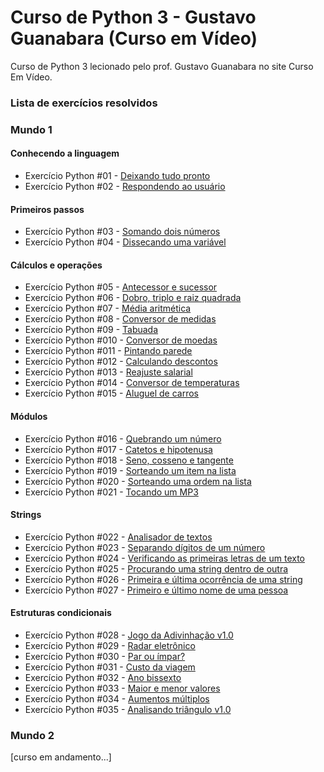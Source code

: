 # Curso de Python 3 - Gustavo Guanabara (Curso em Vídeo) #

Curso de Python 3 lecionado pelo prof. Gustavo Guanabara no site Curso Em Vídeo.


### Lista de exercícios resolvidos

### Mundo 1

#### Conhecendo a linguagem

- Exercício Python #01 - [Deixando tudo pronto](https://github.com/alnsanches/python3-gustavo-guanabara-cursoemvideo/blob/main/Mundo%2001/Anota%C3%A7%C3%B5es%20das%20Aulas%20e%20Desafios/Aula%2004/desafio001.py)
- Exercício Python #02 - [Respondendo ao usuário](https://github.com/alnsanches/python3-gustavo-guanabara-cursoemvideo/blob/main/Mundo%2001/Anota%C3%A7%C3%B5es%20das%20Aulas%20e%20Desafios/Aula%2004/desafio002.py)

#### Primeiros passos

- Exercício Python #03 - [Somando dois números](https://github.com/alnsanches/python3-gustavo-guanabara-cursoemvideo/blob/main/Mundo%2001/Anota%C3%A7%C3%B5es%20das%20Aulas%20e%20Desafios/Aula%2004/desafio003.py)
- Exercício Python #04 - [Dissecando uma variável](https://github.com/alnsanches/python3-gustavo-guanabara-cursoemvideo/blob/main/Mundo%2001/Anota%C3%A7%C3%B5es%20das%20Aulas%20e%20Desafios/Aula%2006/desafio004.py)

#### Cálculos e operações

- Exercício Python #05 - [Antecessor e sucessor](https://github.com/alnsanches/python3-gustavo-guanabara-cursoemvideo/blob/main/Mundo%2001/Anota%C3%A7%C3%B5es%20das%20Aulas%20e%20Desafios/Aula%2007/desafio005.py)
- Exercício Python #06 - [Dobro, triplo e raiz quadrada](https://github.com/alnsanches/python3-gustavo-guanabara-cursoemvideo/blob/main/Mundo%2001/Anota%C3%A7%C3%B5es%20das%20Aulas%20e%20Desafios/Aula%2007/desafio006.py)
- Exercício Python #07 - [Média aritmética](https://github.com/alnsanches/python3-gustavo-guanabara-cursoemvideo/blob/main/Mundo%2001/Anota%C3%A7%C3%B5es%20das%20Aulas%20e%20Desafios/Aula%2007/desafio007.py)
- Exercício Python #08 - [Conversor de medidas](https://github.com/alnsanches/python3-gustavo-guanabara-cursoemvideo/blob/main/Mundo%2001/Anota%C3%A7%C3%B5es%20das%20Aulas%20e%20Desafios/Aula%2007/desafio008.py)
- Exercício Python #09 - [Tabuada](https://github.com/alnsanches/python3-gustavo-guanabara-cursoemvideo/blob/main/Mundo%2001/Anota%C3%A7%C3%B5es%20das%20Aulas%20e%20Desafios/Aula%2007/desafio009.py)
- Exercício Python #010 - [Conversor de moedas](https://github.com/alnsanches/python3-gustavo-guanabara-cursoemvideo/blob/main/Mundo%2001/Anota%C3%A7%C3%B5es%20das%20Aulas%20e%20Desafios/Aula%2007/desafio010.py)
- Exercício Python #011 - [Pintando parede](https://github.com/alnsanches/python3-gustavo-guanabara-cursoemvideo/blob/main/Mundo%2001/Anota%C3%A7%C3%B5es%20das%20Aulas%20e%20Desafios/Aula%2007/desafio011.py)
- Exercício Python #012 - [Calculando descontos](https://github.com/alnsanches/python3-gustavo-guanabara-cursoemvideo/blob/main/Mundo%2001/Anota%C3%A7%C3%B5es%20das%20Aulas%20e%20Desafios/Aula%2007/desafio012.py)
- Exercício Python #013 - [Reajuste salarial](https://github.com/alnsanches/python3-gustavo-guanabara-cursoemvideo/blob/main/Mundo%2001/Anota%C3%A7%C3%B5es%20das%20Aulas%20e%20Desafios/Aula%2007/desafio013.py)
- Exercício Python #014 - [Conversor de temperaturas](https://github.com/alnsanches/python3-gustavo-guanabara-cursoemvideo/blob/main/Mundo%2001/Anota%C3%A7%C3%B5es%20das%20Aulas%20e%20Desafios/Aula%2007/desafio014.py)
- Exercício Python #015 - [Aluguel de carros](https://github.com/alnsanches/python3-gustavo-guanabara-cursoemvideo/blob/main/Mundo%2001/Anota%C3%A7%C3%B5es%20das%20Aulas%20e%20Desafios/Aula%2007/desafio015.py)

#### Módulos

- Exercício Python #016 - [Quebrando um número](https://github.com/alnsanches/python3-gustavo-guanabara-cursoemvideo/blob/main/Mundo%2001/Anota%C3%A7%C3%B5es%20das%20Aulas%20e%20Desafios/Aula%2008/desafio016.py)
- Exercício Python #017 - [Catetos e hipotenusa](https://github.com/alnsanches/python3-gustavo-guanabara-cursoemvideo/blob/main/Mundo%2001/Anota%C3%A7%C3%B5es%20das%20Aulas%20e%20Desafios/Aula%2008/desafio017.py)
- Exercício Python #018 - [Seno, cosseno e tangente](https://github.com/alnsanches/python3-gustavo-guanabara-cursoemvideo/blob/main/Mundo%2001/Anota%C3%A7%C3%B5es%20das%20Aulas%20e%20Desafios/Aula%2008/desafio018.py)
- Exercício Python #019 - [Sorteando um item na lista](https://github.com/alnsanches/python3-gustavo-guanabara-cursoemvideo/blob/main/Mundo%2001/Anota%C3%A7%C3%B5es%20das%20Aulas%20e%20Desafios/Aula%2008/desafio019.py)
- Exercício Python #020 - [Sorteando uma ordem na lista](https://github.com/alnsanches/python3-gustavo-guanabara-cursoemvideo/blob/main/Mundo%2001/Anota%C3%A7%C3%B5es%20das%20Aulas%20e%20Desafios/Aula%2008/desafio020.py)
- Exercício Python #021 - [Tocando um MP3](https://github.com/alnsanches/python3-gustavo-guanabara-cursoemvideo/blob/main/Mundo%2001/Anota%C3%A7%C3%B5es%20das%20Aulas%20e%20Desafios/Aula%2008/desafio021.py)

#### Strings

- Exercício Python #022 - [Analisador de textos](https://github.com/alnsanches/python3-gustavo-guanabara-cursoemvideo/blob/main/Mundo%2001/Anota%C3%A7%C3%B5es%20das%20Aulas%20e%20Desafios/Aula%2009/desafio022.py)
- Exercício Python #023 - [Separando dígitos de um número](https://github.com/alnsanches/python3-gustavo-guanabara-cursoemvideo/blob/main/Mundo%2001/Anota%C3%A7%C3%B5es%20das%20Aulas%20e%20Desafios/Aula%2009/desafio023.py)
- Exercício Python #024 - [Verificando as primeiras letras de um texto](https://github.com/alnsanches/python3-gustavo-guanabara-cursoemvideo/blob/main/Mundo%2001/Anota%C3%A7%C3%B5es%20das%20Aulas%20e%20Desafios/Aula%2009/desafio024.py)
- Exercício Python #025 - [Procurando uma string dentro de outra](https://github.com/alnsanches/python3-gustavo-guanabara-cursoemvideo/blob/main/Mundo%2001/Anota%C3%A7%C3%B5es%20das%20Aulas%20e%20Desafios/Aula%2009/desafio025.py)
- Exercício Python #026 - [Primeira e última ocorrência de uma string](https://github.com/alnsanches/python3-gustavo-guanabara-cursoemvideo/blob/main/Mundo%2001/Anota%C3%A7%C3%B5es%20das%20Aulas%20e%20Desafios/Aula%2009/desafio026.py)
- Exercício Python #027 - [Primeiro e último nome de uma pessoa](https://github.com/alnsanches/python3-gustavo-guanabara-cursoemvideo/blob/main/Mundo%2001/Anota%C3%A7%C3%B5es%20das%20Aulas%20e%20Desafios/Aula%2009/desafio027.py)

#### Estruturas condicionais

- Exercício Python #028 - [Jogo da Adivinhação v1.0](https://github.com/alnsanches/python3-gustavo-guanabara-cursoemvideo/blob/main/Mundo%2001/Anota%C3%A7%C3%B5es%20das%20Aulas%20e%20Desafios/Aula%2010/desafio028.py)
- Exercício Python #029 - [Radar eletrônico](https://github.com/alnsanches/python3-gustavo-guanabara-cursoemvideo/blob/main/Mundo%2001/Anota%C3%A7%C3%B5es%20das%20Aulas%20e%20Desafios/Aula%2010/desafio029.py)
- Exercício Python #030 - [Par ou ímpar?](https://github.com/alnsanches/python3-gustavo-guanabara-cursoemvideo/blob/main/Mundo%2001/Anota%C3%A7%C3%B5es%20das%20Aulas%20e%20Desafios/Aula%2010/desafio030.py)
- Exercício Python #031 - [Custo da viagem](https://github.com/alnsanches/python3-gustavo-guanabara-cursoemvideo/blob/main/Mundo%2001/Anota%C3%A7%C3%B5es%20das%20Aulas%20e%20Desafios/Aula%2010/desafio031.py)
- Exercício Python #032 - [Ano bissexto](https://github.com/alnsanches/python3-gustavo-guanabara-cursoemvideo/blob/main/Mundo%2001/Anota%C3%A7%C3%B5es%20das%20Aulas%20e%20Desafios/Aula%2010/desafio032.py)
- Exercício Python #033 - [Maior e menor valores](https://github.com/alnsanches/python3-gustavo-guanabara-cursoemvideo/blob/main/Mundo%2001/Anota%C3%A7%C3%B5es%20das%20Aulas%20e%20Desafios/Aula%2010/desafio033.py)
- Exercício Python #034 - [Aumentos múltiplos](https://github.com/alnsanches/python3-gustavo-guanabara-cursoemvideo/blob/main/Mundo%2001/Anota%C3%A7%C3%B5es%20das%20Aulas%20e%20Desafios/Aula%2010/desafio034.py)
- Exercício Python #035 - [Analisando triângulo v1.0](https://github.com/alnsanches/python3-gustavo-guanabara-cursoemvideo/blob/main/Mundo%2001/Anota%C3%A7%C3%B5es%20das%20Aulas%20e%20Desafios/Aula%2010/desafio035.py)



### Mundo 2 
[curso em andamento...]
